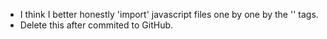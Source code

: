 - I think I better honestly 'import' javascript files one by one by the '<script></script>' tags.
- Delete this after commited to GitHub.
